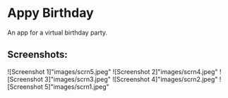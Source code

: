 # Appy Birthday

An app for a virtual birthday party.

## Screenshots:

![Screenshot 1]"images/scrn5.jpeg"
![Screenshot 2]"images/scrn4.jpeg"
![Screenshot 3]"images/scrn3.jpeg"
![Screenshot 4]"images/scrn2.jpeg"
![Screenshot 5]"images/scrn1.jpeg"
